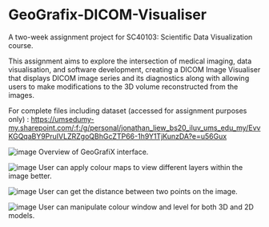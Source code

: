 # GeoGrafix-DICOM-Visualiser
A two-week assignment project for SC40103: Scientific Data Visualization course.

This assignment aims to explore the intersection of medical imaging, data visualisation, and software development, creating a DICOM Image Visualiser that displays DICOM image series and its diagnostics along with allowing users to make modifications to the 3D volume reconstructed from the images.

For complete files including dataset (accessed for assignment purposes only) : 
https://umsedumy-my.sharepoint.com/:f:/g/personal/jonathan_liew_bs20_iluv_ums_edu_my/EvvKGQqaBY9PruIVLZRZgoQBhGcZTP66-1h9Y1TjKunzDA?e=u56Gux

![image](https://github.com/jonathanlieweujin/GeoGrafix-DICOM-Visualiser/assets/106479441/05dda351-628f-4b17-9c92-5816575c4e17)
Overview of GeoGrafiX interface.

![image](https://github.com/jonathanlieweujin/GeoGrafix-DICOM-Visualiser/assets/106479441/c0cb270a-bf02-4465-895e-f3eb535903d1)
User can apply colour maps to view different layers within the image better.

![image](https://github.com/jonathanlieweujin/GeoGrafix-DICOM-Visualiser/assets/106479441/88851a6a-e009-472b-9d5d-423fd0e268a9)
User can get the distance between two points on the image.

![image](https://github.com/jonathanlieweujin/GeoGrafix-DICOM-Visualiser/assets/106479441/fb2a964a-40c7-49e7-894b-e075cb7bb529)
User can manipulate colour window and level for both 3D and 2D models.

